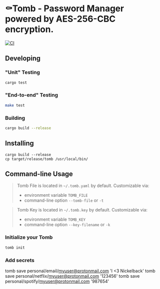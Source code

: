 # ⚰Tomb - Password Manager powered by AES-256-CBC encryption.

[![CI](https://github.com/gabrielfalcao/tomb/actions/workflows/rust.yml/badge.svg)](https://github.com/gabrielfalcao/tomb/actions/workflows/rust.yml)


## Developing

### "Unit" Testing

```bash
cargo test
```

### "End-to-end" Testing

```bash
make test
```


### Building

```bash
cargo build --release
```


## Installing

```
cargo build --release
cp target/release/tomb /usr/local/bin/
```


## Command-line Usage


> Tomb File is located in `~/.tomb.yaml` by default.
> Customizable via:
> * environment variable `TOMB_FILE`
> * command-line option `--tomb-file` or `-t`

> Tomb Key is located in `~/.tomb.key` by default.
> Customizable via:
> * environment variable `TOMB_KEY`
> * command-line option `--key-filename` or `-k`


### Initialize your Tomb


```bash
tomb init
```

### Add secrets

tomb save personal/email/myuser@protonmail.com 'I <3 Nickelback'
tomb save personal/netflix/myuser@protonmail.com '123456'
tomb save personal/spotify/myuser@protonmail.com '987654'

```
